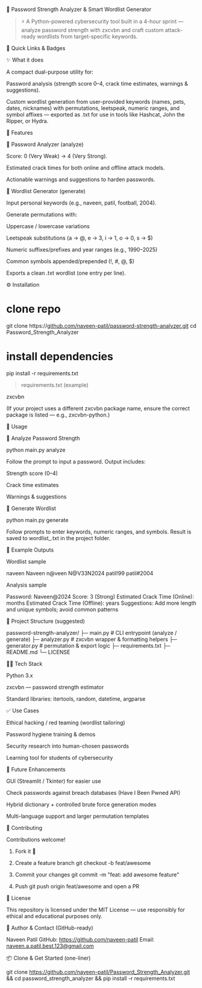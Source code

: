🔐 Password Strength Analyzer & Smart Wordlist Generator

> ⚡ A Python-powered cybersecurity tool built in a 4-hour sprint — analyze password strength with zxcvbn and craft custom attack-ready wordlists from target-specific keywords.


🚀 Quick Links & Badges


✨ What it does

A compact dual-purpose utility for:

Password analysis (strength score 0–4, crack time estimates, warnings & suggestions).

Custom wordlist generation from user-provided keywords (names, pets, dates, nicknames) with permutations, leetspeak, numeric ranges, and symbol affixes — exported as .txt for use in tools like Hashcat, John the Ripper, or Hydra.





🧠 Features

🔎 Password Analyzer (analyze)

Score: 0 (Very Weak) → 4 (Very Strong).

Estimated crack times for both online and offline attack models.

Actionable warnings and suggestions to harden passwords.


🧰 Wordlist Generator (generate)

Input personal keywords (e.g., naveen, patil, football, 2004).

Generate permutations with:

Uppercase / lowercase variations

Leetspeak substitutions (a → @, e → 3, i → 1, o → 0, s → $)

Numeric suffixes/prefixes and year ranges (e.g., 1990–2025)

Common symbols appended/prepended (!, #, @, $)


Exports a clean .txt wordlist (one entry per line).





⚙ Installation

# clone repo
git clone https://[github.com/naveen-patil/password-strength-analyzer.git](https://github.com/InfoNaveen/Password_Strength_Analyzer.git)
cd Password_Strength_Analyzer

# install dependencies
pip install -r requirements.txt

> requirements.txt (example)



zxcvbn

(If your project uses a different zxcvbn package name, ensure the correct package is listed — e.g., zxcvbn-python.)




🚀 Usage

🧩 Analyze Password Strength

python main.py analyze

Follow the prompt to input a password. Output includes:

Strength score (0–4)

Crack time estimates

Warnings & suggestions


🧠 Generate Wordlist

python main.py generate

Follow prompts to enter keywords, numeric ranges, and symbols. Result is saved to wordlist_<timestamp>.txt in the project folder.




📂 Example Outputs

Wordlist sample

naveen
Naveen
n@veen
N@V33N2024
patil!99
patil#2004

Analysis sample

Password: Naveen@2024
Score: 3 (Strong)
Estimated Crack Time (Online): months
Estimated Crack Time (Offline): years
Suggestions: Add more length and unique symbols; avoid common patterns




🧾 Project Structure (suggested)

password-strength-analyzer/
├─ main.py              # CLI entrypoint (analyze / generate)
├─ analyzer.py          # zxcvbn wrapper & formatting helpers
├─ generator.py         # permutation & export logic
├─ requirements.txt
├─ README.md
└─ LICENSE




🧑‍💻 Tech Stack

Python 3.x

zxcvbn — password strength estimator

Standard libraries: itertools, random, datetime, argparse





✅ Use Cases

Ethical hacking / red teaming (wordlist tailoring)

Password hygiene training & demos

Security research into human-chosen passwords

Learning tool for students of cybersecurity





🌟 Future Enhancements

GUI (Streamlit / Tkinter) for easier use

Check passwords against breach databases (Have I Been Pwned API)

Hybrid dictionary + controlled brute force generation modes

Multi-language support and larger permutation templates





🤝 Contributing

Contributions welcome!

1. Fork it 🔱


2. Create a feature branch git checkout -b feat/awesome


3. Commit your changes git commit -m "feat: add awesome feature"


4. Push git push origin feat/awesome and open a PR






📝 License

This repository is licensed under the MIT License — use responsibly for ethical and educational purposes only.




🔗 Author & Contact (GitHub-ready)

Naveen Patil
GitHub: https://github.com/naveen-patil
Email: naveen.a.patil.best.123@gmail.com




📦 Clone & Get Started (one-liner)

git clone https://github.com/naveen-patil/Password_Strength_Analyzer.git && cd password_strength_analyzer && pip install -r requirements.txt




